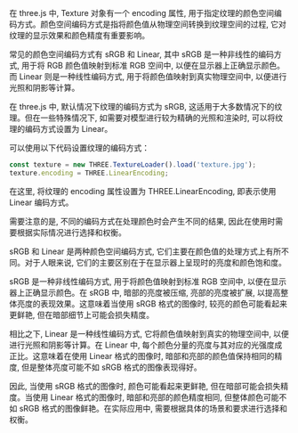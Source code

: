 在 three.js 中, Texture 对象有一个 encoding 属性, 用于指定纹理的颜色空间编码方式。颜色空间编码方式是指将颜色值从物理空间转换到纹理空间的过程, 它对纹理的显示效果和颜色精度有重要影响。

常见的颜色空间编码方式有 sRGB 和 Linear, 其中 sRGB 是一种非线性的编码方式, 用于将 RGB 颜色值映射到标准 RGB 空间中, 以便在显示器上正确显示颜色。而 Linear 则是一种线性编码方式, 用于将颜色值映射到真实物理空间中, 以便进行光照和阴影等计算。

在 three.js 中, 默认情况下纹理的编码方式为 sRGB, 这适用于大多数情况下的纹理。但在一些特殊情况下, 如需要对模型进行较为精确的光照和渲染时, 可以将纹理的编码方式设置为 Linear。

可以使用以下代码设置纹理的编码方式：

```javascript
const texture = new THREE.TextureLoader().load('texture.jpg');
texture.encoding = THREE.LinearEncoding;
```

在这里, 将纹理的 encoding 属性设置为 THREE.LinearEncoding, 即表示使用 Linear 编码方式。

需要注意的是, 不同的编码方式在处理颜色时会产生不同的结果, 因此在使用时需要根据实际情况进行选择和权衡。

sRGB 和 Linear 是两种颜色空间编码方式, 它们主要在颜色值的处理方式上有所不同。对于人眼来说, 它们的主要区别在于在显示器上呈现时的亮度和颜色饱和度。

sRGB 是一种非线性编码方式, 用于将颜色值映射到标准 RGB 空间中, 以便在显示器上正确显示颜色。在 sRGB 中, 暗部的亮度被压缩, 亮部的亮度被扩展, 以提高整体亮度的表现效果。这意味着当使用 sRGB 格式的图像时, 较亮的颜色可能看起来更鲜艳, 但在暗部细节上可能会损失精度。

相比之下, Linear 是一种线性编码方式, 它将颜色值映射到真实的物理空间中, 以便进行光照和阴影等计算。在 Linear 中, 每个颜色分量的亮度与其对应的光强度成正比。这意味着在使用 Linear 格式的图像时, 暗部和亮部的颜色值保持相同的精度, 但是整体亮度可能不如 sRGB 格式的图像表现得好。

因此, 当使用 sRGB 格式的图像时, 颜色可能看起来更鲜艳, 但在暗部可能会损失精度。当使用 Linear 格式的图像时, 暗部和亮部的颜色精度相同, 但整体颜色可能不如 sRGB 格式的图像鲜艳。在实际应用中, 需要根据具体的场景和要求进行选择和权衡。